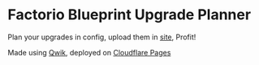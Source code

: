 # Factorio Blueprint Upgrade Planner

Plan your upgrades in config, upload them in [site](https://factorio-blueprint-upgrade-planner.pages.dev/), Profit!

Made using [Qwik](https://qwik.builder.io/), deployed on [Cloudflare Pages](https://pages.cloudflare.com/)
